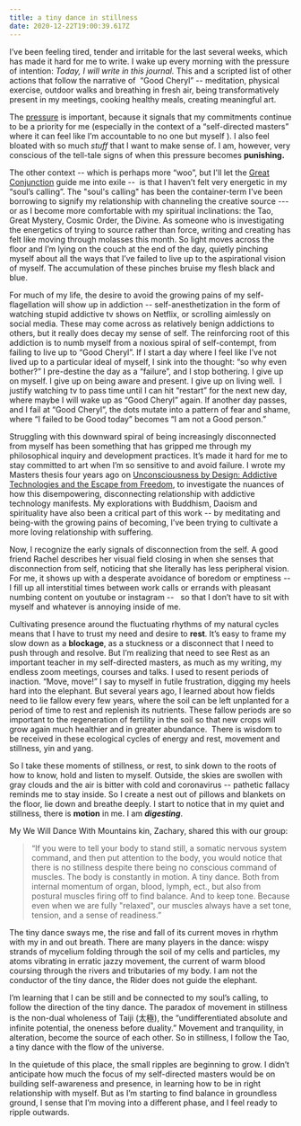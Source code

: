 ```yaml
---
title: a tiny dance in stillness
date: 2020-12-22T19:00:39.617Z
---
```

I’ve been feeling tired, tender and irritable for the last several weeks, which has made it hard for me to write. I wake up every morning with the pressure of intention: *Today, I will write in this journal.* This and a scripted list of other actions that follow the narrative of  “Good Cheryl” -- meditation, physical exercise, outdoor walks and breathing in fresh air, being transformatively present in my meetings, cooking healthy meals, creating meaningful art.

The [pressure](https://cherylhsu.ca/post/2020-11-13-under-pressure/) is important, because it signals that my commitments continue to be a priority for me (especially in the context of a “self-directed masters” where it can feel like I’m accountable to no one but myself ). I also feel bloated with so much *stuff* that I want to make sense of.  I am, however, very conscious of the tell-tale signs of when this pressure becomes **punishing.** 

The other context -- which is perhaps more “woo”, but I'll let the [Great Conjunction](https://chaninicholas.com/horoscopes-for-the-great-conjunction-solstice-december-2020/) guide me into exile --  is that I haven’t felt very energetic in my “soul’s calling”. The "soul's calling" has been the container-term I've been borrowing to signify my relationship with channeling the creative source --- or as I become more comfortable with my spiritual inclinations: the Tao,  Great Mystery, Cosmic Order, the Divine. As someone who is investigating the energetics of trying to source rather than force, writing and creating has felt like moving through molasses this month. So light moves across the floor and I’m lying on the couch at the end of the day, quietly pinching myself about all the ways that I’ve failed to live up to the aspirational vision of myself. The accumulation of these pinches bruise my flesh black and blue. 

For much of my life, the desire to avoid the growing pains of my self-flagellation will show up in addiction -- self-anesthetization in the form of watching stupid addictive tv shows on Netflix, or scrolling aimlessly on social media. These may come across as relatively benign addictions to others, but it really does decay my sense of self. The reinforcing root of this addiction is to numb myself from a noxious spiral of self-contempt, from failing to live up to “Good Cheryl”. If I start a day where I feel like I’ve not lived up to a particular ideal of myself, I sink into the thought: “so why even bother?” I pre-destine the day as a “failure”, and I stop bothering. I give up on myself. I give up on being aware and present. I give up on living well.  I justify watching tv to pass time until I can hit “restart” for the next new day, where maybe I will wake up as “Good Cheryl” again. If another day passes, and I fail at “Good Cheryl”, the dots mutate into a pattern of fear and shame, where “I failed to be Good today” becomes “I am not a Good person.” 

Struggling with this downward spiral of being increasingly disconnected from myself has been something that has gripped me through my philosophical inquiry and development practices. It’s made it hard for me to stay committed to art when I’m so sensitive to and avoid failure. I wrote my Masters thesis four years ago on [Unconsciousness by Design: Addictive Technologies and the Escape from Freedom](http://openresearch.ocadu.ca/id/eprint/1743/7/Hsu_Cheryl_2017_MDES_SFI_MRP.pdf), to investigate the nuances of how this disempowering, disconnecting relationship with addictive technology manifests. My explorations with Buddhism, Daoism and spirituality have also been a critical part of this work  -- by meditating and being-with the growing pains of becoming, I’ve been trying to cultivate a more loving relationship with suffering. 

Now, I recognize the early signals of disconnection from the self. A good friend Rachel describes her visual field closing in when she senses that disconnection from self, noticing that she literally has less peripheral vision. For me, it shows up with a desperate avoidance of boredom or emptiness -- I fill up all interstitial times between work calls or errands with pleasant numbing content on youtube or instagram --   so that I don’t have to sit with myself and whatever is annoying inside of me. 

Cultivating presence around the fluctuating rhythms of my natural cycles means that I have to trust my need and desire to **rest**. It’s easy to frame my slow down as a **blockage**, as a stuckness or a disconnect that I need to push through and resolve. But I’m realizing that need to see Rest as an important teacher in my self-directed masters, as much as my writing, my endless zoom meetings, courses and talks. I used to resent periods of inaction. “Move, move!” I say to myself in futile frustration, digging my heels hard into the elephant. But several years ago, I learned about how fields need to lie fallow every few years, where the soil can be left unplanted for a period of time to rest and replenish its nutrients. These fallow periods are so important to the regeneration of fertility in the soil so that new crops will grow again much healthier and in greater abundance.  There is wisdom to be received in these ecological cycles of energy and rest, movement and stillness, yin and yang. 

So I take these moments of stillness, or rest, to sink down to the roots of how to know, hold and listen to myself. Outside, the skies are swollen with gray clouds and the air is bitter with cold and coronavirus -- pathetic fallacy reminds me to stay inside. So I create a nest out of pillows and blankets on the floor, lie down and breathe deeply. I start to notice that in my quiet and stillness, there is **motion** in me. I am ***digesting***. 

My We Will Dance With Mountains kin, Zachary, shared this with our group: 

> “If you were to tell your body to stand still, a somatic nervous system command, and then put attention to the body, you would notice that there is no stillness despite there being no conscious command of muscles. The body is constantly in motion. A tiny dance. Both from internal momentum of organ, blood, lymph, ect., but also from postural muscles firing off to find balance. And to keep tone. Because even when we are fully "relaxed", our muscles always have a set tone, tension, and a sense of readiness.” 

The tiny dance sways me, the rise and fall of its current moves in rhythm with my in and out breath. There are many players in the dance: wispy strands of mycelium folding through the soil of my cells and particles, my atoms vibrating in erratic jazzy movement, the current of warm blood coursing through the rivers and tributaries of my body. I am not the conductor of the tiny dance, the Rider does not guide the elephant. 

I’m learning that I can be still and be connected to my soul’s calling, to follow the direction of the tiny dance. The paradox of movement in stillness is the non-dual wholeness of Taiji (太極), the “undifferentiated absolute and infinite potential, the oneness before duality.” Movement and tranquility, in alteration, become the source of each other. So in stillness, I follow the Tao, a tiny dance with the flow of the universe. 

In the quietude of this place, the small ripples are beginning to grow. I didn’t anticipate how much the focus of my self-directed masters would be on building self-awareness and presence, in learning how to be in right relationship with myself. But as I’m starting to find balance in groundless ground, I sense that I’m moving into a different phase, and I feel ready to ripple outwards.